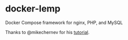# docker-lemp
Docker Compose framework for nginx, PHP, and MySQL

Thanks to @mikechernev for his [tutorial](https://github.com/mikechernev/dockerised-php).
